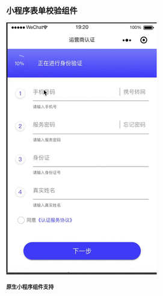 ## 小程序表单校验组件

![Image text](https://github.com/yozojo/weappForm/blob/master/test/weapp.gif)
####  原生小程序组件支持
